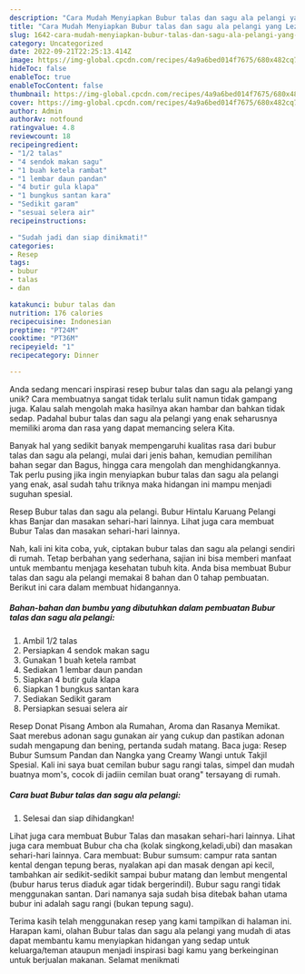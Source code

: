 ```yaml
---
description: "Cara Mudah Menyiapkan Bubur talas dan sagu ala pelangi yang Lezat Sekali"
title: "Cara Mudah Menyiapkan Bubur talas dan sagu ala pelangi yang Lezat Sekali"
slug: 1642-cara-mudah-menyiapkan-bubur-talas-dan-sagu-ala-pelangi-yang-lezat-sekali
category: Uncategorized
date: 2022-09-21T22:25:13.414Z
image: https://img-global.cpcdn.com/recipes/4a9a6bed014f7675/680x482cq70/bubur-talas-dan-sagu-ala-pelangi-foto-resep-utama.jpg
hideToc: false
enableToc: true
enableTocContent: false
thumbnail: https://img-global.cpcdn.com/recipes/4a9a6bed014f7675/680x482cq70/bubur-talas-dan-sagu-ala-pelangi-foto-resep-utama.jpg
cover: https://img-global.cpcdn.com/recipes/4a9a6bed014f7675/680x482cq70/bubur-talas-dan-sagu-ala-pelangi-foto-resep-utama.jpg
author: Admin
authorAv: notfound
ratingvalue: 4.8
reviewcount: 18
recipeingredient:
- "1/2 talas"
- "4 sendok makan sagu"
- "1 buah ketela rambat"
- "1 lembar daun pandan"
- "4 butir gula klapa"
- "1 bungkus santan kara"
- "Sedikit garam"
- "sesuai selera air"
recipeinstructions:

- "Sudah jadi dan siap dinikmati!"
categories:
- Resep
tags:
- bubur
- talas
- dan

katakunci: bubur talas dan 
nutrition: 176 calories
recipecuisine: Indonesian
preptime: "PT24M"
cooktime: "PT36M"
recipeyield: "1"
recipecategory: Dinner

---
```





Anda sedang mencari inspirasi resep bubur talas dan sagu ala pelangi yang unik? Cara membuatnya sangat tidak terlalu sulit namun tidak gampang juga. Kalau salah mengolah maka hasilnya akan hambar dan bahkan tidak sedap. Padahal bubur talas dan sagu ala pelangi yang enak seharusnya memiliki aroma dan rasa yang dapat memancing selera Kita.





Banyak hal yang sedikit banyak mempengaruhi kualitas rasa dari bubur talas dan sagu ala pelangi, mulai dari jenis bahan, kemudian pemilihan bahan segar dan Bagus, hingga cara mengolah dan menghidangkannya. Tak perlu pusing jika ingin menyiapkan bubur talas dan sagu ala pelangi yang enak,      asal sudah tahu triknya maka hidangan ini mampu menjadi suguhan spesial.














Resep Bubur talas dan sagu ala pelangi. Bubur Hintalu Karuang Pelangi khas Banjar dan masakan sehari-hari lainnya. Lihat juga cara membuat Bubur Talas dan masakan sehari-hari lainnya.






Nah, kali ini kita coba, yuk, ciptakan bubur talas dan sagu ala pelangi sendiri di rumah. Tetap berbahan yang sederhana, sajian ini bisa memberi manfaat untuk membantu menjaga kesehatan tubuh kita. Anda bisa membuat Bubur talas dan sagu ala pelangi memakai 8 bahan dan 0 tahap pembuatan. Berikut ini cara dalam membuat hidangannya.

<!--inarticleads1-->

##### Bahan-bahan dan bumbu yang dibutuhkan dalam pembuatan Bubur talas dan sagu ala pelangi:

1. Ambil 1/2 talas
1. Persiapkan 4 sendok makan sagu
1. Gunakan 1 buah ketela rambat
1. Sediakan 1 lembar daun pandan
1. Siapkan 4 butir gula klapa
1. Siapkan 1 bungkus santan kara
1. Sediakan Sedikit garam
1. Persiapkan sesuai selera air


Resep Donat Pisang Ambon ala Rumahan, Aroma dan Rasanya Memikat. Saat merebus adonan sagu gunakan air yang cukup dan pastikan adonan sudah mengapung dan bening, pertanda sudah matang. Baca juga: Resep Bubur Sumsum Pandan dan Nangka yang Creamy Wangi untuk Takjil Spesial. Kali ini saya buat cemilan bubur sagu rangi talas, simpel dan mudah buatnya mom&#39;s, cocok di jadiin cemilan buat orang&#34; tersayang di rumah. 

<!--inarticleads2-->

##### Cara buat Bubur talas dan sagu ala pelangi:


1. Selesai dan siap dihidangkan!

Lihat juga cara membuat Bubur Talas dan masakan sehari-hari lainnya. Lihat juga cara membuat Bubur cha cha (kolak singkong,keladi,ubi) dan masakan sehari-hari lainnya. Cara membuat: Bubur sumsum: campur rata santan kental dengan tepung beras, nyalakan api dan masak dengan api kecil, tambahkan air sedikit-sedikit sampai bubur matang dan lembut mengental (bubur harus terus diaduk agar tidak bergerindil). Bubur sagu rangi tidak menggunakan santan. Dari namanya saja sudah bisa ditebak bahan utama bubur ini adalah sagu rangi (bukan tepung sagu). 

Terima kasih telah menggunakan resep yang kami tampilkan di halaman ini. Harapan kami, olahan Bubur talas dan sagu ala pelangi yang mudah di atas dapat membantu kamu menyiapkan hidangan yang sedap untuk keluarga/teman ataupun menjadi inspirasi bagi kamu yang berkeinginan untuk berjualan makanan. Selamat menikmati
